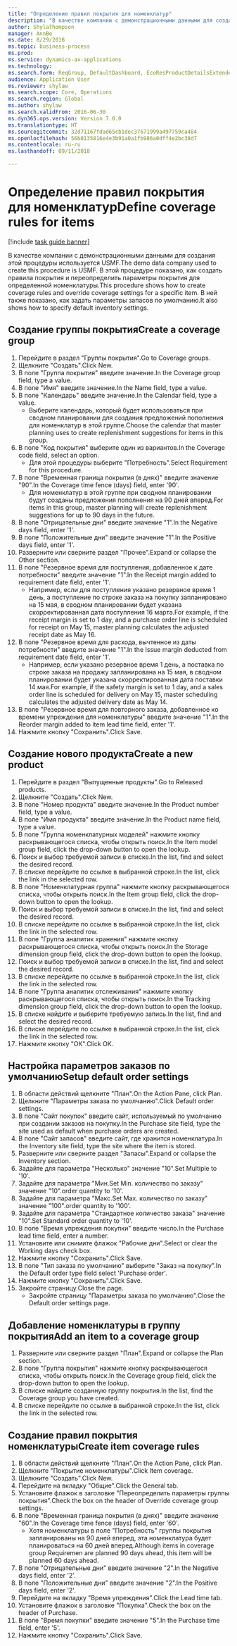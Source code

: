 ```yaml
--- 
title: "Определение правил покрытия для номенклатур"
description: "В качестве компании с демонстрационными данными для создания этой процедуры используется USMF."
author: ShylaThompson
manager: AnnBe
ms.date: 8/29/2018
ms.topic: business-process
ms.prod: 
ms.service: dynamics-ax-applications
ms.technology: 
ms.search.form: ReqGroup, DefaultDashboard, EcoResProductDetailsExtended, EcoResProductCreate, InventItemOrderSetup, ReqItemTable
audience: Application User
ms.reviewer: shylaw
ms.search.scope: Core, Operations
ms.search.region: Global
ms.author: shylaw
ms.search.validFrom: 2016-06-30
ms.dyn365.ops.version: Version 7.0.0
ms.translationtype: HT
ms.sourcegitcommit: 32d71167fdad65cb1dec37671999a497759ca484
ms.openlocfilehash: 56b0135816e4e3b91a0a1fb986a0dff4e2bc38d7
ms.contentlocale: ru-ru
ms.lasthandoff: 09/11/2018

---
```

# <a name="define-coverage-rules-for-items"></a><span data-ttu-id="ae711-103">Определение правил покрытия для номенклатур</span><span class="sxs-lookup"><span data-stu-id="ae711-103">Define coverage rules for items</span></span>

[!include [task guide banner](../../includes/task-guide-banner.md)]

<span data-ttu-id="ae711-104">В качестве компании с демонстрационными данными для создания этой процедуры используется USMF.</span><span class="sxs-lookup"><span data-stu-id="ae711-104">The demo data company used to create this procedure is USMF.</span></span> <span data-ttu-id="ae711-105">В этой процедуре показано, как создать правила покрытия и переопределить параметры покрытия для определенной номенклатуры.</span><span class="sxs-lookup"><span data-stu-id="ae711-105">This procedure shows how to create coverage rules and override coverage settings for a specific item.</span></span> <span data-ttu-id="ae711-106">В ней также показано, как задать параметры запасов по умолчанию.</span><span class="sxs-lookup"><span data-stu-id="ae711-106">It also shows how to specify default inventory settings.</span></span>


## <a name="create-a-coverage-group"></a><span data-ttu-id="ae711-107">Создание группы покрытия</span><span class="sxs-lookup"><span data-stu-id="ae711-107">Create a coverage group</span></span>
1. <span data-ttu-id="ae711-108">Перейдите в раздел "Группы покрытия".</span><span class="sxs-lookup"><span data-stu-id="ae711-108">Go to Coverage groups.</span></span>
2. <span data-ttu-id="ae711-109">Щелкните "Создать".</span><span class="sxs-lookup"><span data-stu-id="ae711-109">Click New.</span></span>
3. <span data-ttu-id="ae711-110">В поле "Группа покрытия" введите значение.</span><span class="sxs-lookup"><span data-stu-id="ae711-110">In the Coverage group field, type a value.</span></span>
4. <span data-ttu-id="ae711-111">В поле "Имя" введите значение.</span><span class="sxs-lookup"><span data-stu-id="ae711-111">In the Name field, type a value.</span></span>
5. <span data-ttu-id="ae711-112">В поле "Календарь" введите значение.</span><span class="sxs-lookup"><span data-stu-id="ae711-112">In the Calendar field, type a value.</span></span>
    * <span data-ttu-id="ae711-113">Выберите календарь, который будет использоваться при сводном планировании для создания предложений пополнения для номенклатур в этой группе.</span><span class="sxs-lookup"><span data-stu-id="ae711-113">Choose the calendar that master planning uses to create replenishment suggestions for items in this group.</span></span>  
6. <span data-ttu-id="ae711-114">В поле "Код покрытия" выберите один из вариантов.</span><span class="sxs-lookup"><span data-stu-id="ae711-114">In the Coverage code field, select an option.</span></span>
    * <span data-ttu-id="ae711-115">Для этой процедуры выберите "Потребность".</span><span class="sxs-lookup"><span data-stu-id="ae711-115">Select Requirement for this procedure.</span></span>  
7. <span data-ttu-id="ae711-116">В поле "Временная граница покрытия (в днях)" введите значение "90".</span><span class="sxs-lookup"><span data-stu-id="ae711-116">In the Coverage time fence (days) field, enter '90'.</span></span>
    * <span data-ttu-id="ae711-117">Для номенклатур в этой группе при сводном планировании будут созданы предложения пополнения на 90 дней вперед.</span><span class="sxs-lookup"><span data-stu-id="ae711-117">For items in this group, master planning will create replenishment suggestions for up to 90 days in the future.</span></span>  
8. <span data-ttu-id="ae711-118">В поле "Отрицательные дни" введите значение "1".</span><span class="sxs-lookup"><span data-stu-id="ae711-118">In the Negative days field, enter '1'.</span></span>
9. <span data-ttu-id="ae711-119">В поле "Положительные дни" введите значение "1".</span><span class="sxs-lookup"><span data-stu-id="ae711-119">In the Positive days field, enter '1'.</span></span>
10. <span data-ttu-id="ae711-120">Разверните или сверните раздел "Прочее".</span><span class="sxs-lookup"><span data-stu-id="ae711-120">Expand or collapse the Other section.</span></span>
11. <span data-ttu-id="ae711-121">В поле "Резервное время для поступления, добавленное к дате потребности" введите значение "1".</span><span class="sxs-lookup"><span data-stu-id="ae711-121">In the Receipt margin added to requirement date field, enter '1'.</span></span>
    * <span data-ttu-id="ae711-122">Например, если для поступления указано резервное время 1 день, а поступление по строке заказа на покупку запланировано на 15 мая, в сводном планировании будет указана скорректированная дата поступления 16 марта.</span><span class="sxs-lookup"><span data-stu-id="ae711-122">For example, if the receipt margin is set to 1 day, and a purchase order line is scheduled for receipt on May 15, master planning calculates the adjusted receipt date as May 16.</span></span>  
12. <span data-ttu-id="ae711-123">В поле "Резервное время для расхода, вычтенное из даты потребности" введите значение "1".</span><span class="sxs-lookup"><span data-stu-id="ae711-123">In the Issue margin deducted from requirement date field, enter '1'.</span></span>
    * <span data-ttu-id="ae711-124">Например, если указано резервное время 1 день, а поставка по строке заказа на продажу запланирована на 15 мая, в сводном планировании будет указана скорректированная дата поставки 14 мая.</span><span class="sxs-lookup"><span data-stu-id="ae711-124">For example, if the safety margin is set to 1 day, and a sales order line is scheduled for delivery on May 15, master scheduling calculates the adjusted delivery date as May 14.</span></span>  
13. <span data-ttu-id="ae711-125">В поле "Резервное время для повторного заказа, добавленное ко времени упреждения для номенклатуры" введите значение "1".</span><span class="sxs-lookup"><span data-stu-id="ae711-125">In the Reorder margin added to item lead time field, enter '1'.</span></span>
14. <span data-ttu-id="ae711-126">Нажмите кнопку "Сохранить".</span><span class="sxs-lookup"><span data-stu-id="ae711-126">Click Save.</span></span>

## <a name="create-a-new-product"></a><span data-ttu-id="ae711-127">Создание нового продукта</span><span class="sxs-lookup"><span data-stu-id="ae711-127">Create a new product</span></span>
1. <span data-ttu-id="ae711-128">Перейдите в раздел "Выпущенные продукты".</span><span class="sxs-lookup"><span data-stu-id="ae711-128">Go to Released products.</span></span>
2. <span data-ttu-id="ae711-129">Щелкните "Создать".</span><span class="sxs-lookup"><span data-stu-id="ae711-129">Click New.</span></span>
3. <span data-ttu-id="ae711-130">В поле "Номер продукта" введите значение.</span><span class="sxs-lookup"><span data-stu-id="ae711-130">In the Product number field, type a value.</span></span>
4. <span data-ttu-id="ae711-131">В поле "Имя продукта" введите значение.</span><span class="sxs-lookup"><span data-stu-id="ae711-131">In the Product name field, type a value.</span></span>
5. <span data-ttu-id="ae711-132">В поле "Группа номенклатурных моделей" нажмите кнопку раскрывающегося списка, чтобы открыть поиск.</span><span class="sxs-lookup"><span data-stu-id="ae711-132">In the Item model group field, click the drop-down button to open the lookup.</span></span>
6. <span data-ttu-id="ae711-133">Поиск и выбор требуемой записи в списке.</span><span class="sxs-lookup"><span data-stu-id="ae711-133">In the list, find and select the desired record.</span></span>
7. <span data-ttu-id="ae711-134">В списке перейдите по ссылке в выбранной строке.</span><span class="sxs-lookup"><span data-stu-id="ae711-134">In the list, click the link in the selected row.</span></span>
8. <span data-ttu-id="ae711-135">В поле "Номенклатурная группа" нажмите кнопку раскрывающегося списка, чтобы открыть поиск.</span><span class="sxs-lookup"><span data-stu-id="ae711-135">In the Item group field, click the drop-down button to open the lookup.</span></span>
9. <span data-ttu-id="ae711-136">Поиск и выбор требуемой записи в списке.</span><span class="sxs-lookup"><span data-stu-id="ae711-136">In the list, find and select the desired record.</span></span>
10. <span data-ttu-id="ae711-137">В списке перейдите по ссылке в выбранной строке.</span><span class="sxs-lookup"><span data-stu-id="ae711-137">In the list, click the link in the selected row.</span></span>
11. <span data-ttu-id="ae711-138">В поле "Группа аналитик хранения" нажмите кнопку раскрывающегося списка, чтобы открыть поиск.</span><span class="sxs-lookup"><span data-stu-id="ae711-138">In the Storage dimension group field, click the drop-down button to open the lookup.</span></span>
12. <span data-ttu-id="ae711-139">Поиск и выбор требуемой записи в списке.</span><span class="sxs-lookup"><span data-stu-id="ae711-139">In the list, find and select the desired record.</span></span>
13. <span data-ttu-id="ae711-140">В списке перейдите по ссылке в выбранной строке.</span><span class="sxs-lookup"><span data-stu-id="ae711-140">In the list, click the link in the selected row.</span></span>
14. <span data-ttu-id="ae711-141">В поле "Группа аналитик отслеживания" нажмите кнопку раскрывающегося списка, чтобы открыть поиск.</span><span class="sxs-lookup"><span data-stu-id="ae711-141">In the Tracking dimension group field, click the drop-down button to open the lookup.</span></span>
15. <span data-ttu-id="ae711-142">В списке найдите и выберите требуемую запись.</span><span class="sxs-lookup"><span data-stu-id="ae711-142">In the list, find and select the desired record.</span></span>
16. <span data-ttu-id="ae711-143">В списке перейдите по ссылке в выбранной строке.</span><span class="sxs-lookup"><span data-stu-id="ae711-143">In the list, click the link in the selected row.</span></span>
17. <span data-ttu-id="ae711-144">Нажмите кнопку "OК".</span><span class="sxs-lookup"><span data-stu-id="ae711-144">Click OK.</span></span>

## <a name="setup-default-order-settings"></a><span data-ttu-id="ae711-145">Настройка параметров заказов по умолчанию</span><span class="sxs-lookup"><span data-stu-id="ae711-145">Setup default order settings</span></span>
1. <span data-ttu-id="ae711-146">В области действий щелкните "План".</span><span class="sxs-lookup"><span data-stu-id="ae711-146">On the Action Pane, click Plan.</span></span>
2. <span data-ttu-id="ae711-147">Щелкните "Параметры заказа по умолчанию".</span><span class="sxs-lookup"><span data-stu-id="ae711-147">Click Default order settings.</span></span>
3. <span data-ttu-id="ae711-148">В поле "Сайт покупок" введите сайт, используемый по умолчанию при создании заказов на покупку.</span><span class="sxs-lookup"><span data-stu-id="ae711-148">In the Purchase site field, type the site used as default when purchase orders are created.</span></span>
4. <span data-ttu-id="ae711-149">В поле "Сайт запасов" введите сайт, где хранится номенклатура.</span><span class="sxs-lookup"><span data-stu-id="ae711-149">In the Inventory site field, type the site where the item is stored.</span></span>
5. <span data-ttu-id="ae711-150">Разверните или сверните раздел "Запасы".</span><span class="sxs-lookup"><span data-stu-id="ae711-150">Expand or collapse the Inventory section.</span></span>
6. <span data-ttu-id="ae711-151">Задайте для параметра "Несколько" значение "10".</span><span class="sxs-lookup"><span data-stu-id="ae711-151">Set Multiple to '10'.</span></span>
7. <span data-ttu-id="ae711-152">Задайте для параметра "Мин.</span><span class="sxs-lookup"><span data-stu-id="ae711-152">Set Min.</span></span> <span data-ttu-id="ae711-153">количество по заказу" значение "10".</span><span class="sxs-lookup"><span data-stu-id="ae711-153">order quantity to '10'.</span></span>
8. <span data-ttu-id="ae711-154">Задайте для параметра "Макс.</span><span class="sxs-lookup"><span data-stu-id="ae711-154">Set Max.</span></span> <span data-ttu-id="ae711-155">количество по заказу" значение "100".</span><span class="sxs-lookup"><span data-stu-id="ae711-155">order quantity to '100'.</span></span>
9. <span data-ttu-id="ae711-156">Задайте для параметра "Стандартное количество заказа" значение "10".</span><span class="sxs-lookup"><span data-stu-id="ae711-156">Set Standard order quantity to '10'.</span></span>
10. <span data-ttu-id="ae711-157">В поле "Время упреждения покупки" введите число.</span><span class="sxs-lookup"><span data-stu-id="ae711-157">In the Purchase lead time field, enter a number.</span></span>
11. <span data-ttu-id="ae711-158">Установите или снимите флажок "Рабочие дни".</span><span class="sxs-lookup"><span data-stu-id="ae711-158">Select or clear the Working days check box.</span></span>
12. <span data-ttu-id="ae711-159">Нажмите кнопку "Сохранить".</span><span class="sxs-lookup"><span data-stu-id="ae711-159">Click Save.</span></span>
13. <span data-ttu-id="ae711-160">В поле "Тип заказа по умолчанию" выберите "Заказ на покупку".</span><span class="sxs-lookup"><span data-stu-id="ae711-160">In the Default order type field select 'Purchase order'.</span></span>
14. <span data-ttu-id="ae711-161">Нажмите кнопку "Сохранить".</span><span class="sxs-lookup"><span data-stu-id="ae711-161">Click Save.</span></span>
15. <span data-ttu-id="ae711-162">Закройте страницу.</span><span class="sxs-lookup"><span data-stu-id="ae711-162">Close the page.</span></span>
    * <span data-ttu-id="ae711-163">Закройте страницу "Параметры заказа по умолчанию".</span><span class="sxs-lookup"><span data-stu-id="ae711-163">Close the Default order settings page.</span></span>  

## <a name="add-an-item-to-a-coverage-group"></a><span data-ttu-id="ae711-164">Добавление номенклатуры в группу покрытия</span><span class="sxs-lookup"><span data-stu-id="ae711-164">Add an item to a coverage group</span></span>
1. <span data-ttu-id="ae711-165">Разверните или сверните раздел "План".</span><span class="sxs-lookup"><span data-stu-id="ae711-165">Expand or collapse the Plan section.</span></span>
2. <span data-ttu-id="ae711-166">В поле "Группа покрытия" нажмите кнопку раскрывающегося списка, чтобы открыть поиск.</span><span class="sxs-lookup"><span data-stu-id="ae711-166">In the Coverage group field, click the drop-down button to open the lookup.</span></span>
3. <span data-ttu-id="ae711-167">В списке найдите созданную группу покрытия.</span><span class="sxs-lookup"><span data-stu-id="ae711-167">In the list, find the Coverage group you have created.</span></span>
4. <span data-ttu-id="ae711-168">В списке перейдите по ссылке в выбранной строке.</span><span class="sxs-lookup"><span data-stu-id="ae711-168">In the list, click the link in the selected row.</span></span>

## <a name="create-item-coverage-rules"></a><span data-ttu-id="ae711-169">Создание правил покрытия номенклатуры</span><span class="sxs-lookup"><span data-stu-id="ae711-169">Create item coverage rules</span></span>
1. <span data-ttu-id="ae711-170">В области действий щелкните "План".</span><span class="sxs-lookup"><span data-stu-id="ae711-170">On the Action Pane, click Plan.</span></span>
2. <span data-ttu-id="ae711-171">Щелкните "Покрытие номенклатуры".</span><span class="sxs-lookup"><span data-stu-id="ae711-171">Click Item coverage.</span></span>
3. <span data-ttu-id="ae711-172">Щелкните "Создать".</span><span class="sxs-lookup"><span data-stu-id="ae711-172">Click New.</span></span>
4. <span data-ttu-id="ae711-173">Перейдите на вкладку "Общие".</span><span class="sxs-lookup"><span data-stu-id="ae711-173">Click the General tab.</span></span>
5. <span data-ttu-id="ae711-174">Установите флажок в заголовке "Переопределить параметры группы покрытия".</span><span class="sxs-lookup"><span data-stu-id="ae711-174">Check the box on the header of Override coverage group settings.</span></span>
6. <span data-ttu-id="ae711-175">В поле "Временная граница покрытия (в днях)" введите значение "60".</span><span class="sxs-lookup"><span data-stu-id="ae711-175">In the Coverage time fence (days) field, enter '60'.</span></span>
    * <span data-ttu-id="ae711-176">Хотя номенклатуры в поле "Потребность" группы покрытия запланированы на 90 дней вперед, эта номенклатура будет планироваться на 60 дней вперед.</span><span class="sxs-lookup"><span data-stu-id="ae711-176">Although items in coverage group Requiremen are planned 90 days ahead, this item will be planned 60 days ahead.</span></span>  
7. <span data-ttu-id="ae711-177">В поле "Отрицательные дни" введите значение "2".</span><span class="sxs-lookup"><span data-stu-id="ae711-177">In the Negative days field, enter '2'.</span></span>
8. <span data-ttu-id="ae711-178">В поле "Положительные дни" введите значение "2".</span><span class="sxs-lookup"><span data-stu-id="ae711-178">In the Positive days field, enter '2'.</span></span>
9. <span data-ttu-id="ae711-179">Перейдите на вкладку "Время упреждения".</span><span class="sxs-lookup"><span data-stu-id="ae711-179">Click the Lead time tab.</span></span>
10. <span data-ttu-id="ae711-180">Установите флажок в заголовке "Покупка".</span><span class="sxs-lookup"><span data-stu-id="ae711-180">Check the box on the header of Purchase.</span></span>
11. <span data-ttu-id="ae711-181">В поле "Время покупки" введите значение "5".</span><span class="sxs-lookup"><span data-stu-id="ae711-181">In the Purchase time field, enter '5'.</span></span>
12. <span data-ttu-id="ae711-182">Нажмите кнопку "Сохранить".</span><span class="sxs-lookup"><span data-stu-id="ae711-182">Click Save.</span></span>


